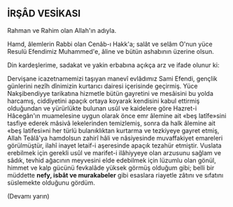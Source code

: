 ## İRŞÂD VESİKASI

Rahman ve Rahim olan Allah'ın adıyla.

Hamd, âlemlerin Rabbi olan Cenâb-ı Hakk'a; salât ve selâm O'nun yüce Resulü Efendimiz Muhammed'e, âline ve bütün ashabının üzerine ol­sun.

Din kardeşlerime, sadakat ve yakin erbabı­na açıkça arz ve ifade olunur ki:

Dervişane icazetnamemizi taşıyan manevî ev­lâdımız Sami Efendi, gençlik günlerini nezîh dînimizin kurtarıcı dairesi içerisinde geçirmiş. Yü­ce Nakşibendiyye tarikatına hizmetle bütün gay­retini ve mesâisini bu yolda harcamış, ciddiye­tini apaçık ortaya koyarak kendisini kabul ettirmiş olduğundan ve yürürlükte bulunan usûl ve kaidelere göre Hazret-i Hâcegân'ın muamelesine uygun olarak önce emr âlemine ait «beş latîfe»sini tasfiye ederek mâsivâ lekelerinden te­mizlemiş, sonra da halk âlemine ait «beş latifesi»ni her türlü bulanıklıktan kurtarma ve tezki­yeye gayret etmiş, Allah Teâlâ'ya hamdolsun zahi­rî hâli ve nâsiyesinde muvaffakiyet emareleri gö­rülmüştür, ilahî inayet letaif-i aşeresinde apa­çık tezahür etmiştir. Vuslata erebilmek için ge­rekli usûl ve marifet-i ilâhiyyeye olan arzusunu sağlam ve sâdık, tevhid ağacının meyvesini el­de edebilmek için lüzumlu olan gönül, himmet ve kalp gücünü fevkalâde yüksek görmüş oldu­ğum gibi; belli bir müddette **nefy, isbât ve mu­rakabeler** gibi esaslara riayetle zâtını ve sıfatı­nı süslemekte olduğunu gördüm.

(Devamı yarın)

